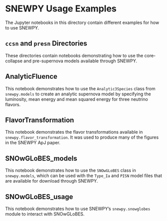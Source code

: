 # SNEWPY Usage Examples

The Jupyter notebooks in this directory contain different examples for how to use SNEWPY.

## `ccsn` and `presn` Directories

These directories contain notebooks demonstrating how to use the core-collapse and pre-supernova models available through SNEWPY.

## AnalyticFluence

This notebook demonstrates how to use the `Analytic3Species` class from `snewpy.models` to create an analytic supernova model by specifying the luminosity, mean energy and mean squared energy for three neutrino flavors.

## FlavorTransformation

This notebook demonstrates the flavor transformations available in `snewpy.flavor_transformation`. It was used to produce many of the figures in the SNEWPY ApJ paper.

## SNOwGLoBES_models

This notebook demonstrates how to use the `SNOwGLoBES` class in `snewpy.models`, which can be used with the `Type_Ia` and `PISN` model files that are available for download through SNEWPY.

## SNOwGLoBES_usage

This notebook demonstrates how to use SNEWPY’s `snewpy.snowglobes` module to interact with SNOwGLoBES.
